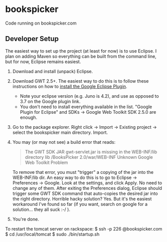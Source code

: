 # bookspicker

Code running on bookspicker.com

## Developer Setup

The easiest way to set up the project (at least for now) is to use Eclipse. I plan on adding
Maven so everything can be built from the command line, but for now, Eclipse remains easiest.

1. Download and install (unpack) Eclipse.
2. Download GWT 2.5+. The easiest way to do this is to follow these instructions on how to
[install the Google Eclipse Plugin](https://developers.google.com/web-toolkit/usingeclipse).
    - Note your eclipse version (e.g. Juno is 4.2), and use <version> as opposed to 3.7 on
      the Google plugin link.
    - You don't need to install everything available in the list. "Google Plugin for Eclipse"
      and SDKs -> Google Web Toolkit SDK 2.5.0 are enough.
3. Go to the package explorer. Right click -> Import -> Existing project -> select the bookspicker
   main directory. Import.
4. You may (or may not see) a build error that reads:

    > The GWT SDK JAR gwt-servlet.jar is missing in the WEB-INF/lib directory	lib	/BooksPicker 2.0/war/WEB-INF	Unknown	Google Web Toolkit Problem

    To remove that error, you must "trigger" a copying of the jar into the WEB-INF/lib dir. An easy
    way to do this is to go to Eclipse -> Preferences -> Google. Look at the settings, and click
    Apply. No need to change any of them. After exiting the Preferences dialog, Eclipse should trigger
    some GWT SDK command that auto-copies the desired jar into the right directory. Horrible hacky
    solution? Yes. But it's the easiest workaround I've found so far (if you want, search on google
    for a solution... they all suck :-/  ).
5. You're done.

To restart the tomcat server on rackspace:
$ ssh -p 226 <username>@bookspicker.com
$ cd /usr/local/tomcat
$ sudo ./bin/startup.sh
 
